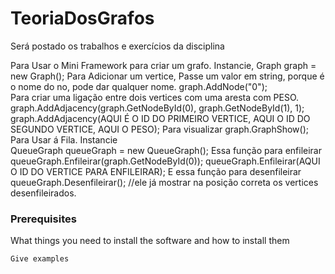# TeoriaDosGrafos
Será postado os trabalhos e exercícios da disciplina

Para Usar o Mini Framework para criar um grafo.
Instancie, 
Graph graph = new Graph(); 
Para Adicionar um vertice, Passe um valor em string, porque é o nome do no, pode dar qualquer nome. 
graph.AddNode("0");  
Para criar uma ligação entre dois vertices com uma aresta com PESO. 
graph.AddAdjacency(graph.GetNodeById(0), graph.GetNodeById(1), 1); 
graph.AddAdjacency(AQUI É O ID DO PRIMEIRO VERTICE, AQUI O ID DO SEGUNDO VERTICE, AQUI O PESO); 
Para visualizar 
graph.GraphShow(); 
Para Usar á Fila. 
Instancie  
QueueGraph queueGraph = new QueueGraph(); 
Essa função para enfileirar 
queueGraph.Enfileirar(graph.GetNodeById(0)); 
queueGraph.Enfileirar(AQUI O ID DO VERTICE PARA ENFILEIRAR); 
 E essa função para desenfileirar 
 queueGraph.Desenfileirar(); //ele já mostrar na posição correta os vertices desenfileirados. 

### Prerequisites

What things you need to install the software and how to install them

```
Give examples
```
